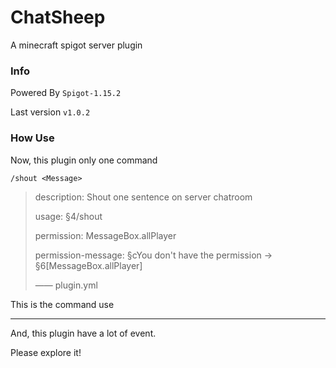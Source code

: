 # ChatSheep
 A minecraft spigot server plugin

### Info

Powered By `Spigot-1.15.2`

Last version `v1.0.2`

### How Use

Now, this plugin only one command

`/shout <Message>`

> description: Shout one sentence on server chatroom
>
> usage: §4/shout <message>
>
> permission: MessageBox.allPlayer
>
> permission-message: §cYou don't have the permission -> §6[MessageBox.allPlayer]
>
> —— plugin.yml

This is the command use

--------

And, this plugin have a lot of event.

Please explore it!

